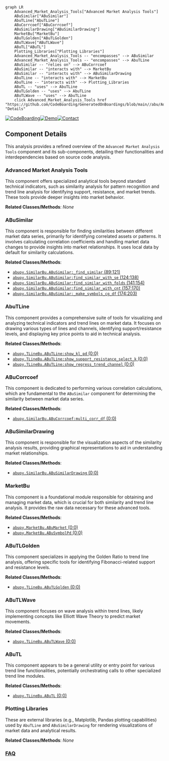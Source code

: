 ```mermaid
graph LR
    Advanced_Market_Analysis_Tools["Advanced Market Analysis Tools"]
    ABuSimilar["ABuSimilar"]
    AbuTLine["AbuTLine"]
    ABuCorrcoef["ABuCorrcoef"]
    ABuSimilarDrawing["ABuSimilarDrawing"]
    MarketBu["MarketBu"]
    ABuTLGolden["ABuTLGolden"]
    ABuTLWave["ABuTLWave"]
    ABuTL["ABuTL"]
    Plotting_Libraries["Plotting Libraries"]
    Advanced_Market_Analysis_Tools -- "encompasses" --> ABuSimilar
    Advanced_Market_Analysis_Tools -- "encompasses" --> AbuTLine
    ABuSimilar -- "relies on" --> ABuCorrcoef
    ABuSimilar -- "interacts with" --> MarketBu
    ABuSimilar -- "interacts with" --> ABuSimilarDrawing
    AbuTLine -- "interacts with" --> MarketBu
    AbuTLine -- "interacts with" --> Plotting_Libraries
    ABuTL -- "uses" --> AbuTLine
    ABuTLGolden -- "uses" --> AbuTLine
    ABuTLWave -- "uses" --> AbuTLine
    click Advanced_Market_Analysis_Tools href "https://github.com/CodeBoarding/GeneratedOnBoardings/blob/main//abu/Advanced_Market_Analysis_Tools.md" "Details"
```
[![CodeBoarding](https://img.shields.io/badge/Generated%20by-CodeBoarding-9cf?style=flat-square)](https://github.com/CodeBoarding/GeneratedOnBoardings)[![Demo](https://img.shields.io/badge/Try%20our-Demo-blue?style=flat-square)](https://www.codeboarding.org/demo)[![Contact](https://img.shields.io/badge/Contact%20us%20-%20contact@codeboarding.org-lightgrey?style=flat-square)](mailto:contact@codeboarding.org)

## Component Details

This analysis provides a refined overview of the `Advanced Market Analysis Tools` component and its sub-components, detailing their functionalities and interdependencies based on source code analysis.

### Advanced Market Analysis Tools
This component offers specialized analytical tools beyond standard technical indicators, such as similarity analysis for pattern recognition and trend line analysis for identifying support, resistance, and market trends. These tools provide deeper insights into market behavior.


**Related Classes/Methods**: _None_

### ABuSimilar
This component is responsible for finding similarities between different market data series, primarily for identifying correlated assets or patterns. It involves calculating correlation coefficients and handling market data changes to provide insights into market relationships. It uses local data by default for similarity calculations.


**Related Classes/Methods**:

- <a href="https://github.com/bbfamily/abu/blob/master/abupy/SimilarBu/ABuSimilar.py#L89-L121" target="_blank" rel="noopener noreferrer">`abupy.SimilarBu.ABuSimilar:_find_similar` (89:121)</a>
- <a href="https://github.com/bbfamily/abu/blob/master/abupy/SimilarBu/ABuSimilar.py#L124-L138" target="_blank" rel="noopener noreferrer">`abupy.SimilarBu.ABuSimilar:find_similar_with_se` (124:138)</a>
- <a href="https://github.com/bbfamily/abu/blob/master/abupy/SimilarBu/ABuSimilar.py#L141-L154" target="_blank" rel="noopener noreferrer">`abupy.SimilarBu.ABuSimilar:find_similar_with_folds` (141:154)</a>
- <a href="https://github.com/bbfamily/abu/blob/master/abupy/SimilarBu/ABuSimilar.py#L157-L170" target="_blank" rel="noopener noreferrer">`abupy.SimilarBu.ABuSimilar:find_similar_with_cnt` (157:170)</a>
- <a href="https://github.com/bbfamily/abu/blob/master/abupy/SimilarBu/ABuSimilar.py#L174-L203" target="_blank" rel="noopener noreferrer">`abupy.SimilarBu.ABuSimilar:_make_symbols_cg_df` (174:203)</a>


### AbuTLine
This component provides a comprehensive suite of tools for visualizing and analyzing technical indicators and trend lines on market data. It focuses on drawing various types of lines and channels, identifying support/resistance levels, and displaying key price points to aid in technical analysis.


**Related Classes/Methods**:

- <a href="https://github.com/bbfamily/abu/blob/master/abupy/TLineBu/ABuTLine.py#L0-L0" target="_blank" rel="noopener noreferrer">`abupy.TLineBu.ABuTLine:show_kl_pd` (0:0)</a>
- <a href="https://github.com/bbfamily/abu/blob/master/abupy/TLineBu/ABuTLine.py#L0-L0" target="_blank" rel="noopener noreferrer">`abupy.TLineBu.ABuTLine:show_support_resistance_select_k` (0:0)</a>
- <a href="https://github.com/bbfamily/abu/blob/master/abupy/TLineBu/ABuTLine.py#L0-L0" target="_blank" rel="noopener noreferrer">`abupy.TLineBu.ABuTLine:show_regress_trend_channel` (0:0)</a>


### ABuCorrcoef
This component is dedicated to performing various correlation calculations, which are fundamental to the `ABuSimilar` component for determining the similarity between market data series.


**Related Classes/Methods**:

- <a href="https://github.com/bbfamily/abu/blob/master/abupy/SimilarBu/ABuCorrcoef.py#L0-L0" target="_blank" rel="noopener noreferrer">`abupy.SimilarBu.ABuCorrcoef:multi_corr_df` (0:0)</a>


### ABuSimilarDrawing
This component is responsible for the visualization aspects of the similarity analysis results, providing graphical representations to aid in understanding market relationships.


**Related Classes/Methods**:

- <a href="https://github.com/bbfamily/abu/blob/master/abupy/SimilarBu/ABuSimilarDrawing.py#L0-L0" target="_blank" rel="noopener noreferrer">`abupy.SimilarBu.ABuSimilarDrawing` (0:0)</a>


### MarketBu
This component is a foundational module responsible for obtaining and managing market data, which is crucial for both similarity and trend line analysis. It provides the raw data necessary for these advanced tools.


**Related Classes/Methods**:

- <a href="https://github.com/bbfamily/abu/blob/master/abupy/MarketBu/ABuMarket.py#L0-L0" target="_blank" rel="noopener noreferrer">`abupy.MarketBu.ABuMarket` (0:0)</a>
- <a href="https://github.com/bbfamily/abu/blob/master/abupy/MarketBu/ABuSymbolPd.py#L0-L0" target="_blank" rel="noopener noreferrer">`abupy.MarketBu.ABuSymbolPd` (0:0)</a>


### ABuTLGolden
This component specializes in applying the Golden Ratio to trend line analysis, offering specific tools for identifying Fibonacci-related support and resistance levels.


**Related Classes/Methods**:

- <a href="https://github.com/bbfamily/abu/blob/master/abupy/TLineBu/ABuTLGolden.py#L0-L0" target="_blank" rel="noopener noreferrer">`abupy.TLineBu.ABuTLGolden` (0:0)</a>


### ABuTLWave
This component focuses on wave analysis within trend lines, likely implementing concepts like Elliott Wave Theory to predict market movements.


**Related Classes/Methods**:

- <a href="https://github.com/bbfamily/abu/blob/master/abupy/TLineBu/ABuTLWave.py#L0-L0" target="_blank" rel="noopener noreferrer">`abupy.TLineBu.ABuTLWave` (0:0)</a>


### ABuTL
This component appears to be a general utility or entry point for various trend line functionalities, potentially orchestrating calls to other specialized trend line modules.


**Related Classes/Methods**:

- <a href="https://github.com/bbfamily/abu/blob/master/abupy/TLineBu/ABuTL.py#L0-L0" target="_blank" rel="noopener noreferrer">`abupy.TLineBu.ABuTL` (0:0)</a>


### Plotting Libraries
These are external libraries (e.g., Matplotlib, Pandas plotting capabilities) used by `AbuTLine` and `ABuSimilarDrawing` for rendering visualizations of market data and analytical results.


**Related Classes/Methods**: _None_



### [FAQ](https://github.com/CodeBoarding/GeneratedOnBoardings/tree/main?tab=readme-ov-file#faq)